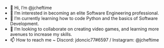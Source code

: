 - 👋 Hi, I’m @jcheftime
- 👀 I’m interested in becoming an elite Software Engineering professional.
- 🌱 I’m currently learning how to code Python and the basics of Software Development.
- 💞️ I’m looking to collaborate on creating video games, and learning more avenues to increase my skills.
- 📫 How to reach me ~ Discord: jdoncic77#6597 / Instagram: @jcheftime

<!---
jcheftime/jcheftime is a ✨ special ✨ repository because its `README.md` (this file) appears on your GitHub profile.
You can click the Preview link to take a look at your changes.
--->
